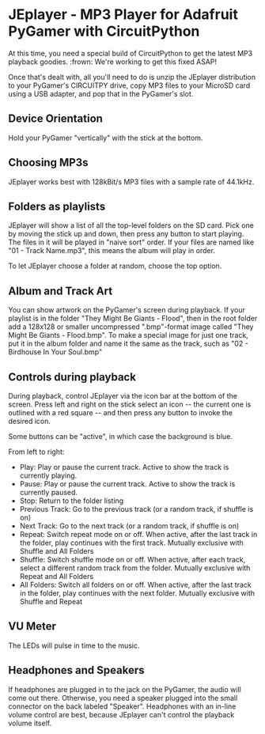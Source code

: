 # JEplayer - MP3 Player for Adafruit PyGamer with CircuitPython

At this time, you need a special build of CircuitPython to get the latest MP3 playback goodies.  :frown: We're working to get this fixed ASAP!

Once that's dealt with, all you'll need to do is unzip the JEplayer distribution
to your PyGamer's CIRCUITPY drive, copy MP3 files to your MicroSD card using a USB adapter,
and pop that in the PyGamer's slot.

## Device Orientation

Hold your PyGamer "vertically" with the stick at the bottom.

## Choosing MP3s

JEplayer works best with 128kBit/s MP3 files with a sample rate of 44.1kHz.
 
## Folders as playlists

JEplayer will show a list of all the top-level folders on the SD card.  Pick
one by moving the stick up and down, then press any button to start playing.
The files in it will be played in "naive sort" order.  If your files are named
like "01 - Track Name.mp3", this means the album will play in order.

To let JEplayer choose a folder at random, choose the top option.

## Album and Track Art

You can show artwork on the PyGamer's screen during playback.  If your playlist
is in the folder "They Might Be Giants - Flood", then in the root folder add a
128x128 or smaller uncompressed ".bmp"-format image called "They Might Be
Giants - Flood.bmp".  To make a special image for just one track, put it in the
album folder and name it the same as the track, such as "02 - Birdhouse In Your
Soul.bmp"

## Controls during playback

During playback, control JEplayer via the icon bar at the bottom of the screen.
Press left and right on the stick select an icon -- the current one is outlined
with a red square -- and then press any button to invoke the desired icon.

Some buttons can be "active", in which case the background is blue.

From left to right:
 * Play: Play or pause the current track.  Active to show the track is currently playing.
 * Pause: Play or pause the current track.  Active to show the track is currently paused.
 * Stop: Return to the folder listing
 * Previous Track: Go to the previous track (or a random track, if shuffle is on)
 * Next Track: Go to the next track (or a random track, if shuffle is on)
 * Repeat: Switch repeat mode on or off.  When active, after the last track in the folder, play continues with the first track.  Mutually exclusive with Shuffle and All Folders
 * Shuffle: Switch shuffle mode on or off.  When active, after each track, select a different random track from the folder.  Mutually exclusive with Repeat and All Folders
 * All Folders: Switch all folders on or off.  When active, after the last track in the folder, play continues with the next folder.  Mutually exclusive with Shuffle and Repeat

## VU Meter

The LEDs will pulse in time to the music.

## Headphones and Speakers

If headphones are plugged in to the jack on the PyGamer, the audio will come
out there.  Otherwise, you need a speaker plugged into the small connector on
the back labeled "Speaker".  Headphones with an in-line volume control are
best, because JEplayer can't control the playback volume itself.
